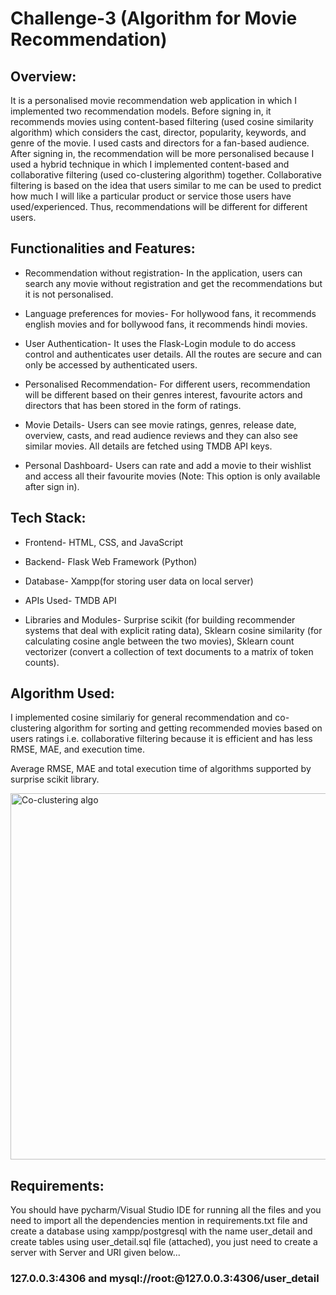 # Challenge-3 (Algorithm for Movie Recommendation)

## Overview: 

It is a personalised movie recommendation web application in which I implemented two recommendation models. Before signing in, it recommends movies using content-based filtering (used cosine similarity algorithm) which considers the cast, director, popularity, keywords, and genre of the movie. I used casts and directors for a fan-based audience. After signing in, the recommendation will be more personalised because I used a hybrid technique in which I implemented content-based and collaborative filtering (used co-clustering algorithm) together. Collaborative filtering is based on the idea that users similar to me can be used to predict how much I will like a particular product or service those users have used/experienced. Thus, recommendations will be different for different users.

## Functionalities and Features:

 * Recommendation without registration- In the application, users can search any movie without registration and get the recommendations but it is not personalised.

* Language preferences for movies- For hollywood fans, it recommends english movies and for bollywood fans, it recommends hindi movies.

* User Authentication- It uses the Flask-Login module to do access control and  authenticates user details. All the routes are secure and can only be accessed by authenticated users.

* Personalised Recommendation- For different users, recommendation will be different based on their genres interest, favourite actors and directors that  has been stored in the form of ratings.

* Movie Details- Users can see movie ratings, genres, release date, overview, casts, and read audience reviews and they can also see similar movies. All details are fetched using TMDB API keys.

* Personal Dashboard- Users can rate and add a movie to their wishlist and access all their favourite movies (Note: This option is only available after sign in).

## Tech Stack:

* Frontend- HTML, CSS, and JavaScript

* Backend- Flask Web Framework (Python)

* Database- Xampp(for storing user data on local server)

* APIs Used- TMDB API

* Libraries and Modules- Surprise scikit (for building recommender systems that deal with explicit rating data), Sklearn cosine similarity (for calculating cosine angle between the two movies), Sklearn count vectorizer (convert a collection of text documents to a matrix of token counts). 

## Algorithm Used:

I implemented cosine similariy for general recommendation and co-clustering algorithm for sorting and getting recommended movies based on users ratings i.e. collaborative filtering because it is efficient and has less RMSE, MAE, and execution time.

Average RMSE, MAE and total execution time of algorithms supported by surprise scikit library.

<img width="586" alt="Co-clustering algo" src="https://user-images.githubusercontent.com/63293447/171032769-f97e4f83-30c2-4276-b0af-37cc3cbcf6e3.png">

## Requirements:

You should have pycharm/Visual Studio IDE for running all the files and you need to import all the dependencies mention in requirements.txt file and create a database using xampp/postgresql with the name user_detail and create tables using user_detail.sql file (attached), you just need to create a server with Server and URI given below...

### 127.0.0.3:4306 and mysql://root:@127.0.0.3:4306/user_detail



